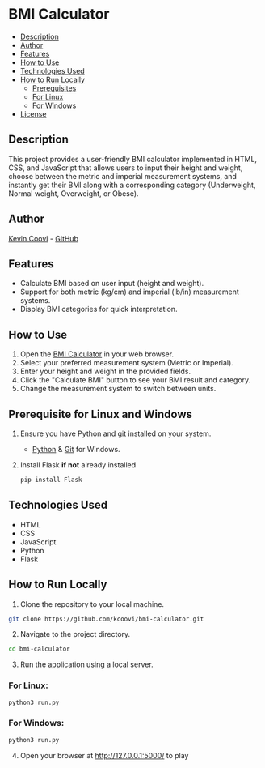 # BMI Calculator

- [Description](#description)
- [Author](#author)
- [Features](#features)
- [How to Use](#how-to-use)
- [Technologies Used](#technologies-used)
- [How to Run Locally](#how-to-run-locally)
  - [Prerequisites](#prerequisites-for-linux-and-windows)
  - [For Linux](#for-linux)
  - [For Windows](#for-windows)
- [License](#license)

## Description

This project provides a user-friendly BMI calculator implemented in HTML, CSS, and JavaScript that allows users to input their height and weight, choose between the metric and imperial measurement systems, and instantly get their BMI along with a corresponding category (Underweight, Normal weight, Overweight, or Obese).

## Author

[Kevin Coovi](https://www.linkedin.com/in/kevin-coovi/) - [GitHub](https://github.com/kcoovi)

## Features

- Calculate BMI based on user input (height and weight).
- Support for both metric (kg/cm) and imperial (lb/in) measurement systems.
- Display BMI categories for quick interpretation.

## How to Use

1. Open the [BMI Calculator](#) in your web browser.
2. Select your preferred measurement system (Metric or Imperial).
3. Enter your height and weight in the provided fields.
4. Click the "Calculate BMI" button to see your BMI result and category.
5. Change the measurement system to switch between units.

## Prerequisite for Linux and Windows

1. Ensure you have Python and git installed on your system.

   - [Python](https://www.python.org/downloads/) & [Git](https://git-scm.com/download/win) for Windows.

2. Install Flask **if not** already installed

   ```bash
   pip install Flask
   ```

## Technologies Used

- HTML
- CSS
- JavaScript
- Python
- Flask

## How to Run Locally

1. Clone the repository to your local machine.

```bash
git clone https://github.com/kcoovi/bmi-calculator.git

```

2. Navigate to the project directory.

```bash
cd bmi-calculator
```

3. Run the application using a local server.

### For Linux:

```bash
python3 run.py

```

### For Windows:

```bash
python3 run.py

```

4. Open your browser at http://127.0.0.1:5000/ to play
